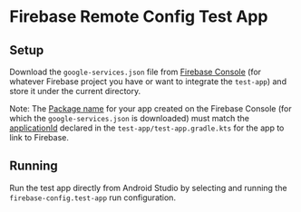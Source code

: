 # Firebase Remote Config Test App

## Setup

Download the `google-services.json` file
from [Firebase Console](https://console.firebase.google.com/) (for whatever Firebase project you
have or want to integrate the `test-app`) and store it under the current directory.

Note: The [Package name](https://firebase.google.com/docs/android/setup#register-app) for your app
created on the Firebase Console (for which the `google-services.json` is downloaded) must match
the [applicationId](https://developer.android.com/studio/build/application-id.html) declared in
the `test-app/test-app.gradle.kts` for the app to link to Firebase.

## Running

Run the test app directly from Android Studio by selecting and running
the `firebase-config.test-app` run configuration.
